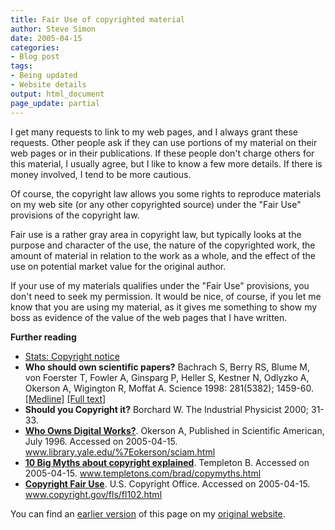 ```yaml
---
title: Fair Use of copyrighted material
author: Steve Simon
date: 2005-04-15
categories:
- Blog post
tags:
- Being updated
- Website details
output: html_document
page_update: partial
---
```

I get many requests to link to my web pages, and I always grant these
requests. Other people ask if they can use portions of my material on
their web pages or in their publications. If these people don't
charge others for this material, I usually agree, but I like to know a
few more details. If there is money involved, I tend to be more
cautious.

Of course, the copyright law allows you some rights to reproduce
materials on my web site (or any other copyrighted source) under the
"Fair Use" provisions of the copyright law.

Fair use is a rather gray area in copyright law, but typically looks
at the purpose and character of the use, the nature of the copyrighted
work, the amount of material in relation to the work as a whole, and
the effect of the use on potential market value for the original
author.

If your use of my materials qualifies under the "Fair Use"
provisions, you don't need to seek my permission. It would be nice,
of course, if you let me know that you are using my material, as it
gives me something to show my boss as evidence of the value of the web
pages that I have written.

**Further reading**

- [Stats: Copyright notice](../00/copyright.html)
- **Who should own scientific papers?** Bachrach S, Berry RS, Blume
M, von Foerster T, Fowler A, Ginsparg P, Heller S, Kestner N,
Odlyzko A, Okerson A, Wigington R, Moffat A. Science 1998:
281(5382); 1459-60.
[\[Medline\]](http://www.ncbi.nlm.nih.gov/entrez/query.fcgi?cmd=Retrieve&db=PubMed&list_uids=9750115&dopt=Abstract)
[\[Full text\]](http://www.Library.yale.edu/~llicense/POLICYF.HTM)
- **Should you Copyright it?** Borchard W. The Industrial Physicist
2000; 31-33.
- **[Who Owns Digital
Works?](http://www.library.yale.edu/~okerson/sciam.html%20)**.
Okerson A, Published in Scientific American, July 1996. Accessed
on 2005-04-15. www.library.yale.edu/%7Eokerson/sciam.html
- **[10 Big Myths about copyright
explained](http://www.templetons.com/brad/copymyths.html%20)**.
Templeton B. Accessed on 2005-04-15.
www.templetons.com/brad/copymyths.html
- **[Copyright Fair
Use](http://www.copyright.gov/fls/fl102.html%20)**. U.S. Copyright
Office. Accessed on 2005-04-15. www.copyright.gov/fls/fl102.html

You can find an [earlier version][sim1] of this page on my [original website][sim2].


[sim1]: http://www.pmean.com/05/FairUse.html
[sim2]: http://www.pmean.com/original_site.html
